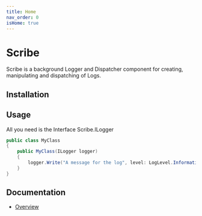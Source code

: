 ```yaml
---
title: Home
nav_order: 0
isHome: true
---
```


Scribe
===================

Scribe is a background Logger and Dispatcher component for creating, manipulating and dispatching of Logs.

## Installation

## Usage
All you need is the Interface Scribe.ILogger
```csharp
public class MyClass
{
    public MyClass(ILogger logger)
    {
        logger.Write("A message for the log", level: LogLevel.Information);
    }
}
```

## Documentation
- [Overview](overview)